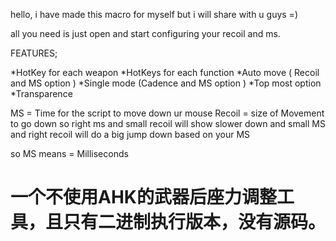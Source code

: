 hello, i have made this macro for myself but i will share with u guys =)

all you need is just open and start configuring your recoil and ms.

FEATURES;

*HotKey for each weapon
*HotKeys for each function
*Auto move ( Recoil and MS option )
*Single mode (Cadence and MS option )
*Top most option
*Transparence 

MS = Time for the script to move down ur mouse
Recoil = size of Movement to go down
so right ms and small recoil will show slower down and small MS and right recoil will do a big jump down based on your MS

so MS means = Milliseconds 

# 一个不使用AHK的武器后座力调整工具，且只有二进制执行版本，没有源码。